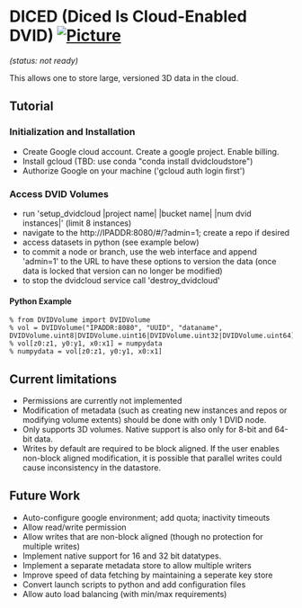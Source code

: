 # DICED (Diced Is Cloud-Enabled DVID) [![Picture](https://raw.github.com/janelia-flyem/janelia-flyem.github.com/master/images/HHMI_Janelia_Color_Alternate_180x40.png)](http://www.janelia.org)

*(status: not ready)*

This allows one to store large, versioned 3D data in the cloud.

## Tutorial

### Initialization and Installation
* Create Google cloud account.  Create a google project.  Enable billing.
* Install gcloud (TBD: use conda "conda install dvidcloudstore")
* Authorize Google on your machine ('gcloud auth login first')

### Access DVID Volumes



* run 'setup_dvidcloud |project name| |bucket name| |num dvid instances|' (limit 8 instances)
* navigate to the http://IPADDR:8080/#/?admin=1; create a repo if desired
* access datasets in python (see example below)
* to commit a node or branch, use the web interface and append 'admin=1' to the URL to have these options to version the data (once data is locked that version can no longer be modified)
* to stop the dvidcloud service call 'destroy_dvidcloud'

#### Python Example

    % from DVIDVolume import DVIDVolume
    % vol = DVIDVolume("IPADDR:8080", "UUID", "dataname", DVIDVolume.uint8|DVIDVolume.uint16|DVIDVolume.uint32|DVIDVolume.uint64)
    % vol[z0:z1, y0:y1, x0:x1] = numpydata
    % numpydata = vol[z0:z1, y0:y1, x0:x1]
  



## Current limitations

* Permissions are currently not implemented
* Modification of metadata (such as creating new instances and repos or modifying volume extents)
should be done with only 1 DVID node.
* Only supports 3D volumes.  Native support is also only for 8-bit and 64-bit data.
* Writes by default are required to be block aligned.  If the user enables non-block aligned modification,
it is possible that parallel writes could cause inconsistency in the datastore.

## Future Work

* Auto-configure google environment; add quota; inactivity timeouts
* Allow read/write permission
* Allow writes that are non-block aligned (though no protection for multiple writes)
* Implement native support for 16 and 32 bit datatypes.
* Implement a separate metadata store to allow multiple writers
* Improve speed of data fetching by maintaining a seperate key store
* Convert launch scripts to python and add configuration files
* Allow auto load balancing (with min/max requirements)
